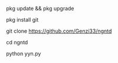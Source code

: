 pkg update && pkg upgrade

pkg install git

git clone https://github.com/Genzi33/ngntd

cd ngntd

python yyn.py
